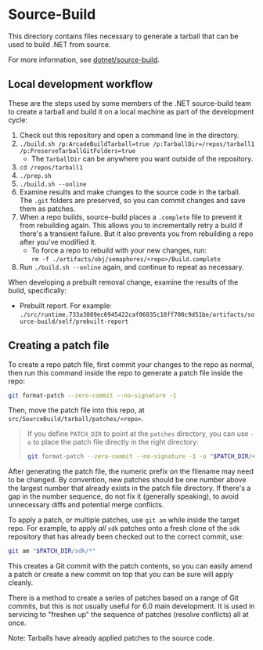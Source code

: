 # Source-Build

This directory contains files necessary to generate a tarball that can be used
to build .NET from source.

For more information, see
[dotnet/source-build](https://github.com/dotnet/source-build).

## Local development workflow

These are the steps used by some members of the .NET source-build team to create
a tarball and build it on a local machine as part of the development cycle:

1. Check out this repository and open a command line in the directory.
1. `./build.sh /p:ArcadeBuildTarball=true /p:TarballDir=/repos/tarball1 /p:PreserveTarballGitFolders=true`
    * The `TarballDir` can be anywhere you want outside of the repository.
1. `cd /repos/tarball1`
1. `./prep.sh`
1. `./build.sh --online`
1. Examine results and make changes to the source code in the tarball. The
   `.git` folders are preserved, so you can commit changes and save them as
   patches.
1. When a repo builds, source-build places a `.complete` file to prevent it from
   rebuilding again. This allows you to incrementally retry a build if there's a
   transient failure. But it also prevents you from rebuilding a repo after
   you've modified it.
    * To force a repo to rebuild with your new changes, run:  
      `rm -f ./artifacts/obj/semaphores/<repo>/Build.complete`
1. Run `./build.sh --online` again, and continue to repeat as necessary.

When developing a prebuilt removal change, examine the results of the build,
specifically:

* Prebuilt report. For example:  
  `./src/runtime.733a3089ec6945422caf06035c18ff700c9d51be/artifacts/source-build/self/prebuilt-report`

## Creating a patch file

To create a repo patch file, first commit your changes to the repo as normal,
then run this command inside the repo to generate a patch file inside the repo:

```sh
git format-patch --zero-commit --no-signature -1
```

Then, move the patch file into this repo, at
`src/SourceBuild/tarball/patches/<repo>`.

> If you define `PATCH_DIR` to point at the `patches` directory, you can use
> `-o` to place the patch file directly in the right directory:
>
> ```sh
> git format-patch --zero-commit --no-signature -1 -o "$PATCH_DIR/<repo>"
> ```

After generating the patch file, the numeric prefix on the filename may need to
be changed. By convention, new patches should be one number above the largest
number that already exists in the patch file directory. If there's a gap in the
number sequence, do not fix it (generally speaking), to avoid unnecessary diffs
and potential merge conflicts.

To apply a patch, or multiple patches, use `git am` while inside the target
repo. For example, to apply *all* `sdk` patches onto a fresh clone of the `sdk`
repository that has already been checked out to the correct commit, use:

```sh
git am "$PATCH_DIR/sdk/*"
```

This creates a Git commit with the patch contents, so you can easily amend a
patch or create a new commit on top that you can be sure will apply cleanly.

There is a method to create a series of patches based on a range of Git commits,
but this is not usually useful for 6.0 main development. It is used in servicing
to "freshen up" the sequence of patches (resolve conflicts) all at once.

Note: Tarballs have already applied patches to the source code.
